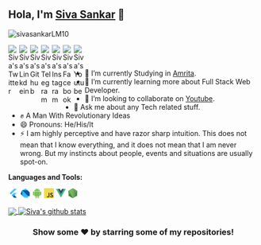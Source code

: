 ## Hola, I'm [Siva Sankar](https://github.com/sivasankarLM10) 👋

<p align="left"> <img src="https://komarev.com/ghpvc/?username=sivasankarLM10&label=Views&color=blue&style=plastic" alt="sivasankarLM10" /> </p>

<a href="https://twitter.com/imthepk">
  <img align="left" alt="Siva's Twitter" width="22px" src="https://cdn.jsdelivr.net/npm/simple-icons@v3/icons/twitter.svg" />
</a>
<a href="https://linkedin.com/in/imthepk">
  <img align="left" alt="Siva's Linkdein" width="22px" src="https://cdn.jsdelivr.net/npm/simple-icons@v3/icons/linkedin.svg" />
</a>
<a href="https://github.com/sivasankarLM10">
  <img align="left" alt="Siva's Github" width="22px" src="https://cdn.jsdelivr.net/npm/simple-icons@v3/icons/github.svg" />
</a>
<a href="https://t.me/imthepk">
  <img align="left" alt="Siva's Telegram" width="22px" src="https://cdn.jsdelivr.net/npm/simple-icons@v3/icons/telegram.svg" />
</a>
<a href="https://instagram.com/codepur_ka_superhero/">
  <img align="left" alt="Siva's Instagram" width="22px" src="https://cdn.jsdelivr.net/npm/simple-icons@v3/icons/instagram.svg" />
</a>
<a href="https://www.facebook.com/imthepk/">
  <img align="left" alt="Siva's Facebook" width="22px" src="https://cdn.jsdelivr.net/npm/simple-icons@v3/icons/facebook.svg" />
</a>
<a href="https://www.youtube.com/mtechviral/">
  <img align="left" alt="Siva's Youtube" width="22px" src="https://cdn.jsdelivr.net/npm/simple-icons@v3/icons/youtube.svg" />
</a>

<br/>
<br/>



- 🔭 I’m currently Studying in [Amrita](https://www.amrita.edu/).
- 🌱 I’m currently learning more about Full Stack Web Developer.
- 👯 I’m looking to collaborate on [Youtube](https://youtube.com/mtechviral).
- 💬 Ask me about any Tech related stuff.
- ✊ A Man With Revolutionary Ideas
- 😄 Pronouns: He/His/It
- ⚡ I am highly perceptive and have razor sharp intuition. This does not mean that I know everything, and it does not mean that I am never wrong. But my instincts about people, events and situations are usually spot-on.

**Languages and Tools:**  

<code><img height="20" src="https://raw.githubusercontent.com/github/explore/80688e429a7d4ef2fca1e82350fe8e3517d3494d/topics/flutter/flutter.png"></code>
<code><img height="20" src="https://raw.githubusercontent.com/github/explore/80688e429a7d4ef2fca1e82350fe8e3517d3494d/topics/dart/dart.png"></code>
<code><img height="20" src="https://raw.githubusercontent.com/github/explore/80688e429a7d4ef2fca1e82350fe8e3517d3494d/topics/android/android.png"></code>
<code><img height="20" src="https://raw.githubusercontent.com/github/explore/80688e429a7d4ef2fca1e82350fe8e3517d3494d/topics/javascript/javascript.png"></code>
<code><img height="20" src="https://raw.githubusercontent.com/github/explore/80688e429a7d4ef2fca1e82350fe8e3517d3494d/topics/vue/vue.png"></code>
<code><img height="20" src="https://raw.githubusercontent.com/github/explore/80688e429a7d4ef2fca1e82350fe8e3517d3494d/topics/nodejs/nodejs.png"></code>    

<a href="https://github.com/sivasankarLM10">
  <img align="center" src="https://github-readme-stats.vercel.app/api/top-langs/?username=sivasankarLM10&theme=light&hide_langs_below=1" />
</a>
<a href="https://github.com/sivasankarLM10">
 <img align="center" src="https://github-readme-stats.vercel.app/api?username=sivasankarLM10&show_icons=true&theme=light&line_height=27" alt="Siva's github stats"/>
</a>
<div align="center">
  
### Show some ❤️ by starring some of my repositories!
  
</div>
